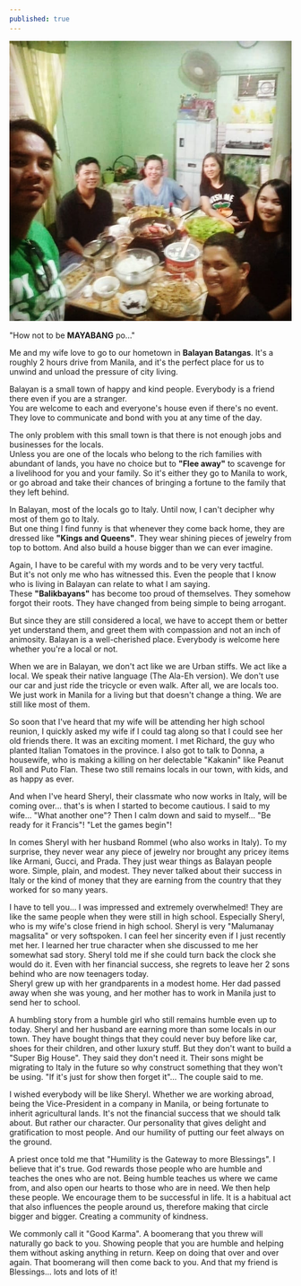 ```yaml
---
published: true
---
```

![Classmate](/images/Humility.jpg)

"How not to be **MAYABANG** po..."

Me and my wife love to go to our hometown in **Balayan Batangas**. It's a roughly 2 hours drive from Manila, and it's the perfect place for us to unwind and unload the pressure of city living.

Balayan is a small town of happy and kind people. Everybody is a friend there even if you are a stranger.   
You are welcome to each and everyone's house even if there's no event. They love to communicate and bond with you at any time of the day. 

The only problem with this small town is that there is not enough jobs and businesses for the locals.   
Unless you are one of the locals who belong to the rich families with abundant of lands, you have no choice but to **"Flee away"** to scavenge for a livelihood for you and your family. 
So it's either they go to Manila to work, or go abroad and take their chances of bringing a fortune to the family that they left behind. 

In Balayan, most of the locals go to Italy. Until now, I can't decipher why most of them go to Italy.   
But one thing I find funny is that whenever they come back home, they are dressed like **"Kings and Queens"**. 
They wear shining pieces of jewelry from top to bottom. And also build a house bigger than we can ever imagine.

Again, I have to be careful with my words and to be very very tactful.   
But it's not only me who has witnessed this. Even the people that I know who is living in Balayan can relate to what I am saying.   
These **"Balikbayans"** has become too proud of themselves. They somehow forgot their roots. They have changed from being simple to being arrogant.

But since they are still considered a local, we have to accept them or better yet understand them, and greet them with compassion and not an inch of animosity. 
Balayan is a well-cherished place. Everybody is welcome here whether you're a local or not.

When we are in Balayan, we don't act like we are Urban stiffs. 
We act like a local. We speak their native language (The Ala-Eh version). 
We don't use our car and just ride the tricycle or even walk.
After all, we are locals too. We just work in Manila for a living but that doesn't change a thing. We are still like most of them.

So soon that I've heard that my wife will be attending her high school reunion, I quickly asked my wife if I could tag along so that I could see her old friends there. 
It was an exciting moment. I met Richard, the guy who planted Italian Tomatoes in the province. 
I also got to talk to Donna, a housewife, who is making a killing on her delectable "Kakanin" like Peanut Roll and Puto Flan.
These two still remains locals in our town, with kids, and as happy as ever.

And when I've heard Sheryl, their classmate who now works in Italy, will be coming over... that's is when I started to become cautious. 
I said to my wife... "What another one"? 
Then I calm down and said to myself... "Be ready for it Francis"! "Let the games begin"!

In comes Sheryl with her husband Rommel (who also works in Italy). 
To my surprise, they never wear any piece of jewelry nor brought any pricey items like Armani, Gucci, and Prada.
They just wear things as Balayan people wore. Simple, plain, and modest. 
They never talked about their success in Italy or the kind of money that they are earning from the country that they worked for so many years.

I have to tell you... I was impressed and extremely overwhelmed! 
They are like the same people when they were still in high school.
Especially Sheryl, who is my wife's close friend in high school. Sheryl is very "Malumanay magsalita" or very softspoken. 
I can feel her sincerity even if I just recently met her. I learned her true character when she discussed to me her somewhat sad story.
Sheryl told me if she could turn back the clock she would do it. 
Even with her financial success, she regrets to leave her 2 sons behind who are now teenagers today.  
Sheryl grew up with her grandparents in a modest home. Her dad passed away when she was young, and her mother has to work in Manila just to send her to school.

A humbling story from a humble girl who still remains humble even up to today.
Sheryl and her husband are earning more than some locals in our town. They have bought things that they could never buy before like car, shoes for their children, and other luxury stuff. 
But they don't want to build a "Super Big House". 
They said they don't need it. Their sons might be migrating to Italy in the future so why construct something that they won't be using. 
"If it's just for show then forget it"... The couple said to me.

I wished everybody will be like Sheryl. 
Whether we are working abroad, being the Vice-President in a company in Manila, or being fortunate to inherit agricultural lands. 
It's not the financial success that we should talk about. But rather our character. Our personality that gives delight and gratification to most people. 
And our humility of putting our feet always on the ground.

A priest once told me that "Humility is the Gateway to more Blessings".
I believe that it's true. God rewards those people who are humble and teaches the ones who are not. 
Being humble teaches us where we came from, and also open our hearts to those who are in need. 
We then help these people. We encourage them to be successful in life. 
It is a habitual act that also influences the people around us, therefore making that circle bigger and bigger. Creating a community of kindness.

We commonly call it "Good Karma". A boomerang that you threw will naturally go back to you. Showing people that you are humble and helping them without asking anything in return.
Keep on doing that over and over again. That boomerang will then come back to you.
And that my friend is Blessings... lots and lots of it!



 

